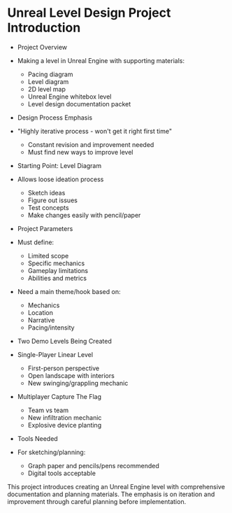 # Unreal Level Design Project Introduction

* Project Overview
 * Making a level in Unreal Engine with supporting materials:
   - Pacing diagram
   - Level diagram  
   - 2D level map
   - Unreal Engine whitebox level
   - Level design documentation packet

* Design Process Emphasis
 * "Highly iterative process - won't get it right first time"
   - Constant revision and improvement needed
   - Must find new ways to improve level

* Starting Point: Level Diagram
 * Allows loose ideation process
   - Sketch ideas
   - Figure out issues
   - Test concepts
   - Make changes easily with pencil/paper
 
* Project Parameters
 * Must define:
   - Limited scope
   - Specific mechanics
   - Gameplay limitations
   - Abilities and metrics
 * Need a main theme/hook based on:
   - Mechanics
   - Location 
   - Narrative
   - Pacing/intensity

* Two Demo Levels Being Created
 * Single-Player Linear Level
   - First-person perspective
   - Open landscape with interiors
   - New swinging/grappling mechanic
 * Multiplayer Capture The Flag
   - Team vs team
   - New infiltration mechanic
   - Explosive device planting

* Tools Needed
 * For sketching/planning:
   - Graph paper and pencils/pens recommended
   - Digital tools acceptable

This project introduces creating an Unreal Engine level with comprehensive documentation and planning materials. The emphasis is on iteration and improvement through careful planning before implementation.